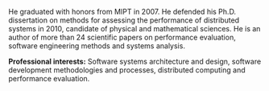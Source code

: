 He graduated with honors from  MIPT in 2007. He defended his Ph.D. dissertation on methods for assessing the performance of distributed systems in 2010, candidate of physical and mathematical sciences. 
He is an author of more than 24 scientific papers on performance evaluation, software engineering methods and systems analysis.

**Professional interests:** Software systems architecture and design, software development methodologies and processes, distributed computing and performance evaluation.


